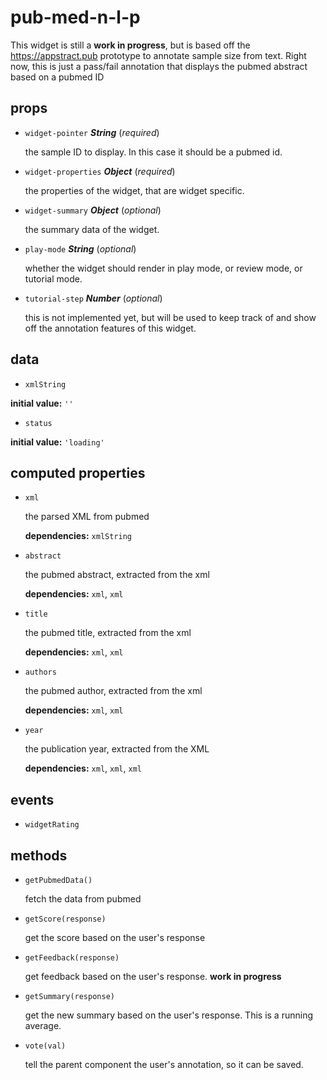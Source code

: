 # pub-med-n-l-p 

This widget is still a **work in progress**, but is based off the
https://appstract.pub prototype to annotate sample size from text.
Right now, this is just a pass/fail annotation that displays the pubmed
abstract based on a pubmed ID 

## props 

- `widget-pointer` ***String*** (*required*) 

  the sample ID to display. In this case it should be a pubmed id. 

- `widget-properties` ***Object*** (*required*) 

  the properties of the widget, that are widget specific. 

- `widget-summary` ***Object*** (*optional*) 

  the summary data of the widget. 

- `play-mode` ***String*** (*optional*) 

  whether the widget should render in play mode, or review mode, or tutorial mode. 

- `tutorial-step` ***Number*** (*optional*) 

  this is not implemented yet, but will be used to keep track of and show off
  the annotation features of this widget. 

## data 

- `xmlString` 

**initial value:** `''` 

- `status` 

**initial value:** `'loading'` 

## computed properties 

- `xml` 

  the parsed XML from pubmed 

   **dependencies:** `xmlString` 

- `abstract` 

  the pubmed abstract, extracted from the xml 

   **dependencies:** `xml`, `xml` 

- `title` 

  the pubmed title, extracted from the xml 

   **dependencies:** `xml`, `xml` 

- `authors` 

  the pubmed author, extracted from the xml 

   **dependencies:** `xml`, `xml` 

- `year` 

  the publication year, extracted from the XML 

   **dependencies:** `xml`, `xml`, `xml` 


## events 

- `widgetRating` 

## methods 

- `getPubmedData()` 

  fetch the data from pubmed 

- `getScore(response)` 

  get the score based on the user's response 

- `getFeedback(response)` 

  get feedback based on the user's response. **work in progress** 

- `getSummary(response)` 

  get the new summary based on the user's response. This is a running average. 

- `vote(val)` 

  tell the parent component the user's annotation, so it can be saved. 

